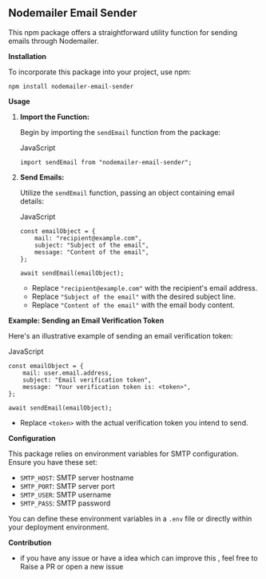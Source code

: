 ## Nodemailer Email Sender

This npm package offers a straightforward utility function for sending emails through Nodemailer.

**Installation**

To incorporate this package into your project, use npm:

```
npm install nodemailer-email-sender

```

**Usage**

1.  **Import the Function:**

    Begin by importing the `sendEmail` function from the package:

    JavaScript

    ```
    import sendEmail from "nodemailer-email-sender";

    ```

2.  **Send Emails:**

    Utilize the `sendEmail` function, passing an object containing email details:

    JavaScript

    ```
    const emailObject = {
        mail: "recipient@example.com",
        subject: "Subject of the email",
        message: "Content of the email",
    };

    await sendEmail(emailObject);

    ```

    - Replace `"recipient@example.com"` with the recipient's email address.
    - Replace `"Subject of the email"` with the desired subject line.
    - Replace `"Content of the email"` with the email body content.

**Example: Sending an Email Verification Token**

Here's an illustrative example of sending an email verification token:

JavaScript

```
const emailObject = {
    mail: user.email.address,
    subject: "Email verification token",
    message: "Your verification token is: <token>",
};

await sendEmail(emailObject);

```

- Replace `<token>` with the actual verification token you intend to send.

**Configuration**

This package relies on environment variables for SMTP configuration. Ensure you have these set:

- `SMTP_HOST`: SMTP server hostname
- `SMTP_PORT`: SMTP server port
- `SMTP_USER`: SMTP username
- `SMTP_PASS`: SMTP password

You can define these environment variables in a `.env` file or directly within your deployment environment.

**Contribution**

- if you have any issue or have a idea which can improve this , feel free to Raise a PR or open a new issue
